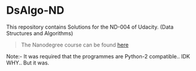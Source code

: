 # DsAlgo-ND
This repository contains Solutions for the ND-004 of Udacity. (Data Structures and Algorithms)

> The Nanodegree course can be found [here](https://in.udacity.com/course/data-structures-and-algorithms-foundation-nanodegree--nd004-indsa)

Note:- It was required that the programmes are Python-2 compatible.. IDK WHY.. But it was.
